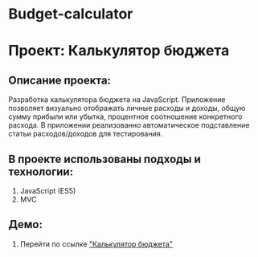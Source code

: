 # Budget-calculator
# Проект: Калькулятор бюджета
## Описание проекта:
Разработка калькулятора бюджета на JavaScript. Приложение позволяет визуально отображать личные расходы и доходы, общую сумму прибыли или убытка, процентное соотношение конкретного расхода.
В приложении реализованно автоматическое подставление статьи расходов/доходов для тестирования.

## В проекте использованы подходы и технологии:
1. JavaScript (ES5)
2. MVC

## Демо:
1. Перейти по ссылке ["Калькулятор бюджета"](https://msilkov.github.io/Budget-calculator/)
